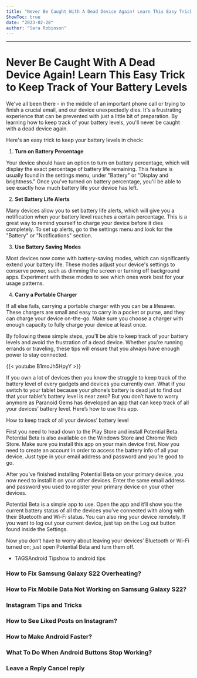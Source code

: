 ```yaml
---
title: "Never Be Caught With A Dead Device Again! Learn This Easy Trick to Keep Track of Your Battery Levels"
ShowToc: true 
date: "2023-02-28"
author: "Sara Robinson"
---
```

*****
# Never Be Caught With A Dead Device Again! Learn This Easy Trick to Keep Track of Your Battery Levels

We've all been there - in the middle of an important phone call or trying to finish a crucial email, and our device unexpectedly dies. It's a frustrating experience that can be prevented with just a little bit of preparation. By learning how to keep track of your battery levels, you'll never be caught with a dead device again.

Here's an easy trick to keep your battery levels in check:

1. **Turn on Battery Percentage**

Your device should have an option to turn on battery percentage, which will display the exact percentage of battery life remaining. This feature is usually found in the settings menu, under "Battery" or "Display and brightness." Once you've turned on battery percentage, you'll be able to see exactly how much battery life your device has left.

2. **Set Battery Life Alerts**

Many devices allow you to set battery life alerts, which will give you a notification when your battery level reaches a certain percentage. This is a great way to remind yourself to charge your device before it dies completely. To set up alerts, go to the settings menu and look for the "Battery" or "Notifications" section.

3. **Use Battery Saving Modes**

Most devices now come with battery-saving modes, which can significantly extend your battery life. These modes adjust your device's settings to conserve power, such as dimming the screen or turning off background apps. Experiment with these modes to see which ones work best for your usage patterns.

4. **Carry a Portable Charger**

If all else fails, carrying a portable charger with you can be a lifesaver. These chargers are small and easy to carry in a pocket or purse, and they can charge your device on-the-go. Make sure you choose a charger with enough capacity to fully charge your device at least once.

By following these simple steps, you'll be able to keep track of your battery levels and avoid the frustration of a dead device. Whether you're running errands or traveling, these tips will ensure that you always have enough power to stay connected.

{{< youtube B1moJh5HpyY >}} 



If you own a lot of devices then you know the struggle to keep track of the battery level of every gadgets and devices you currently own. What if you switch to your tablet because your phone’s battery is dead jut to find out that your tablet’s battery level is near zero? But you don’t have to worry anymore as Paranoid Gems has developed an app that can keep track of all your devices’ battery level. Here’s how to use this app.
 
How to keep track of all your devices’ battery level
 
First you need to head down to the Play Store and install Potential Beta. Potential Beta is also available on the Windows Store and Chrome Web Store. Make sure you install this app on your main device first. Now you need to create an account in order to access the battery info of all your device. Just type in your email address and password and you’re good to go.
 
After you’ve finished installing Potential Beta on your primary device, you now need to install it on your other devices. Enter the same email address and password you used to register your primary device on your other devices.
 
Potential Beta is a simple app to use. Open the app and it’ll show you the current battery status of all the devices you’ve connected with along with their Bluetooth and Wi-Fi status. You can also ring your device remotely. If you want to log out your current device, just tap on the Log out button found inside the Settings.
 
Now you don’t have to worry about leaving your devices’ Bluetooth or Wi-Fi turned on; just open Potential Beta and turn them off.
 
- TAGSAndroid Tipshow to android tips

 
### How to Fix Samsung Galaxy S22 Overheating?
 
### How to Fix Mobile Data Not Working on Samsung Galaxy S22?
 
### Instagram Tips and Tricks
 
### How to See Liked Posts on Instagram?
 
### How to Make Android Faster?
 
### What To Do When Android Buttons Stop Working?
 
### Leave a Reply Cancel reply





